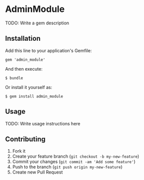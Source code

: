 # AdminModule

TODO: Write a gem description

## Installation

Add this line to your application's Gemfile:

    gem 'admin_module'

And then execute:

    $ bundle

Or install it yourself as:

    $ gem install admin_module

## Usage

TODO: Write usage instructions here

## Contributing

1. Fork it
2. Create your feature branch (`git checkout -b my-new-feature`)
3. Commit your changes (`git commit -am 'Add some feature'`)
4. Push to the branch (`git push origin my-new-feature`)
5. Create new Pull Request
